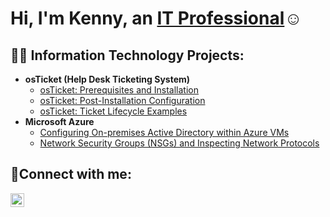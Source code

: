 <h1>Hi, I'm Kenny, an <a href="https://linkedin.com/in/KennyFrantz">IT Professional</a>☺</h1>

<h2>👨‍💻 Information Technology Projects:</h2>

- <b>osTicket (Help Desk Ticketing System)</b>
  - [osTicket: Prerequisites and Installation](https://github.com/kennyfrantz/osticket-prereqs)
  - [osTicket: Post-Installation Configuration](https://github.com/kennyfrantz/post-install-config)
  - [osTicket: Ticket Lifecycle Examples](https://github.com/kennyfrantz/ticket-lifecycle)
- <b>Microsoft Azure</b>
  - [Configuring On-premises Active Directory within Azure VMs](https://github.com/kennyfrantz/configure-ad)
  - [Network Security Groups (NSGs) and Inspecting Network Protocols](https://github.com/joshmadakorcc/azure-network-protocols)

<h2>🤳Connect with me:</h2>

[<img align="left" alt="Josh | LinkedIn" width="22px" src="https://cdn.jsdelivr.net/npm/simple-icons@v3/icons/linkedin.svg" />][linkedin]

[linkedin]: http://www.linkedin.com/in/kenny-frantz-078a652b7
